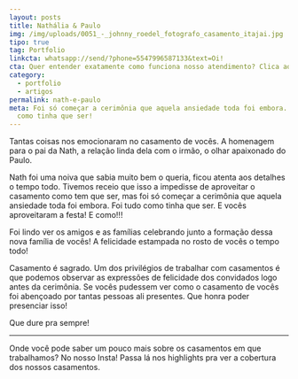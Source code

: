 ```yaml
---
layout: posts
title: Nathália & Paulo
img: /img/uploads/0051_-_johnny_roedel_fotografo_casamento_itajai.jpg
tipo: true
tag: Portfolio
linkcta: whatsapp://send/?phone=5547996587133&text=Oi!
cta: Quer entender exatamente como funciona nosso atendimento? Clica aqui!
category:
  - portfolio
  - artigos
permalink: nath-e-paulo
meta: Foi só começar a cerimônia que aquela ansiedade toda foi embora. Foi tudo
  como tinha que ser!
---
```

Tantas coisas nos emocionaram no casamento de vocês. A homenagem para o pai da Nath, a relação linda dela com o irmão, o olhar apaixonado do Paulo.

Nath foi uma noiva que sabia muito bem o queria, ficou atenta aos detalhes o tempo todo. Tivemos receio que isso a impedisse de aproveitar o casamento como tem que ser, mas foi só começar a cerimônia que aquela ansiedade toda foi embora. Foi tudo como tinha que ser. E vocês aproveitaram a festa! E como!!!

Foi lindo ver os amigos e as famílias celebrando junto a formação dessa nova família de vocês! A felicidade estampada no rosto de vocês o tempo todo!

Casamento é sagrado. Um dos privilégios de trabalhar com casamentos é que podemos observar as expressões de felicidade dos convidados logo antes da cerimônia. Se vocês pudessem ver como o casamento de vocês foi abençoado por tantas pessoas ali presentes. Que honra poder presenciar isso!

Que dure pra sempre!

- - -

Onde você pode saber um pouco mais sobre os casamentos em que trabalhamos? No nosso Insta! Passa lá nos highlights pra ver a cobertura dos nossos casamentos.